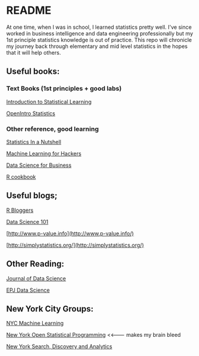 # README

At one time, when I was in school, I learned statistics pretty well. I've since worked in business intelligence 
and data engineering professionally but my 1st principle statistics knowledge is out of practice. This repo will
chronicle my journey back through elementary and mid level statistics in the hopes that it will help others.

## Useful books:

### Text Books (1st principles + good labs)

[Introduction to Statistical Learning](http://www-bcf.usc.edu/~gareth/ISL/)

[OpenIntro Statistics](http://www.amazon.com/dp/1478217200)


### Other reference, good learning

[Statistics In a Nutshell](http://www.amazon.com/Statistics-Nutshell-OReilly-Sarah-Boslaugh-ebook/dp/B00A8SNELG/ref=sr_1_1?s=digital-text&ie=UTF8&qid=1399754249&sr=1-1&keywords=statistics+in+a+nutshell)


[Machine Learning for Hackers](http://www.amazon.com/Machine-Learning-Hackers-Drew-Conway-ebook/dp/B007A0BNP4/ref=sr_1_1?s=digital-text&ie=UTF8&qid=1399754293&sr=1-1&keywords=machine+learning+for+hackers)

[Data Science for Business](http://www.amazon.com/s/ref=nb_sb_ss_i_0_19?url=search-alias%3Ddigital-text&field-keywords=data%20science%20for%20business&sprefix=data+science+for+bu%2Cdigital-text%2C161&rh=i%3Adigital-text%2Ck%3Adata%20science%20for%20business&ajr=2)

[R cookbook](http://www.amazon.com/s/ref=nb_sb_ss_i_0_6?url=search-alias%3Ddigital-text&field-keywords=r+cookbook&sprefix=r+cook%2Cdigital-text%2C140&rh=n%3A133140011%2Ck%3Ar+cookbook&ajr=2)

## Useful blogs;

[R Bloggers](http://www.r-bloggers.com)

[Data Science 101](http://datascience101.wordpress.com/)

[http://www.p-value.info](http://www.p-value.info/)

[http://simplystatistics.org/](http://simplystatistics.org/)

## Other Reading:

[Journal of Data Science](http://www.jds-online.com/)

[EPJ Data Science](http://www.epjdatascience.com/)

## New York City Groups:

[NYC Machine Learning](http://www.meetup.com/NYC-Machine-Learning/)

[New York Open Statistical Programming](http://www.meetup.com/nyhackr/) <<--- makes my brain bleed

[New York Search, Discovery and Analytics](http://www.meetup.com/NYC-Search-and-Discovery/)
